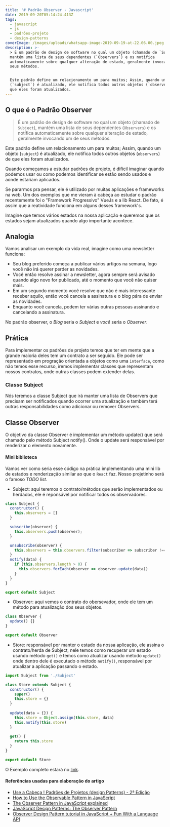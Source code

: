 ```yaml
---
title: '# Padrão Observer - Javascript'
date: 2019-09-20T05:14:24.413Z
tags:
  - javascript
  - js
  - padrões-projeto
  - design-patterns
coverImage: /images/uploads/whatsapp-image-2019-09-19-at-22.06.00.jpeg
description: >-
  > É um padrão de design de software no qual um objeto (chamado de `Subject`),
  mantém uma lista de seus dependentes (`Observers`) e os notifica
  automaticamente sobre qualquer alteração de estado, geralmente invocando um de
  seus métodos.


  Este padrão define um relacionamento um para muitos; Assim, quando um objeto
  (`subject`) é atualizado, ele notifica todos outros objetos (`observers`) de
  que eles foram atualizados.
---
```

## O que é o Padrão Observer 

> É um padrão de design de software no qual um objeto (chamado de `Subject`), mantém uma lista de seus dependentes (`Observers`) e os notifica automaticamente sobre qualquer alteração de estado, geralmente invocando um de seus métodos.

Este padrão define um relacionamento um para muitos; Assim, quando um objeto (`subject`) é atualizado, ele notifica todos outros objetos (`observers`) de que eles foram atualizados.

Quando começamos a estudar padrões de projeto, é difícil imaginar quando podemos usar ou como podemos identificar se estão sendo usados e aonde estariam aplicados.

Se pararmos pra pensar, ele é utilizado por muitas aplicações e frameworks na web. Um dos exemplos que me vieram à cabeça ao estudar o padrão recentemente foi o "Framework Progressivo" VueJs e a lib React. De fato, é assim que a reatividade funciona em alguns desses framework's.

Imagine que temos vários estados na nossa aplicação e queremos que os estados sejam atualizados quando algo importante acontece.

## Analogia

Vamos analisar um exemplo da vida real, imagine como uma newsletter funciona:

* Seu blog preferido começa a publicar vários artigos na semana, logo você não irá querer perder as novidades.
* Você então resolve assinar a newsletter, agora sempre será avisado quando algo novo for publicado, até o momento que você não quiser mais.
* Em um segundo momento você resolve que não é mais interessante receber aquilo, então você cancela a assinatura e o blog pára de enviar as novidades.
* Enquanto você cancela, podem ter várias outras pessoas assinando e cancelando a assinatura.


No padrão observer, o *Blog* seria o *Subject* e *você* seria o *Observer*.

## Prática

Para implementar os padrões de projeto temos que ter em mente que a grande maioria deles tem um contrato a ser seguido. Ele pode ser representado em progração orientada a objetos como uma `interface`, como não temos esse recurso, iremos implementar classes que representam nossos contratos, onde outras classes podem extender delas.

### Classe Subject

Nós teremos a classe Subject que irá manter uma lista de Observers que precisam ser notificados quando ocorrer uma atualização e também terá outras responsabilidades como adicionar ou remover Observers.

## Classe Observer

O objetivo da classe Observer é implementar um método update() que será chamado pelo método Subject notify(). Onde o update será responsável por renderizar o elemento novamente.

#### Mini biblioteca

Vamos ver como seria esse código na prática implementando uma mini lib de estados e renderização similar ao que o `React` faz. Nosso projetinho será o famoso *TODO list*.

- Subject: aqui teremos o contrato/métodos que serão implementados ou herdados, ele é reponsável por notificar todos os observadores.

``` javascript
class Subject {
  constructor() {
    this.observers = []
  }

  subscribe(observer) {
    this.observers.push(observer);
  }

  unsubscribe(observer) {
    this.observers = this.observers.filter(subscriber => subscriber !== observer);
  }
  notify(data) {
    if (this.observers.length > 0) {
      this.observers.forEach(observer => observer.update(data))
    }
  }
}

export default Subject

```

- Observer: aqui vemos o contrato do obersevador, onde ele tem um método para atualização dos seus objetos.

```javascript
class Observer {
  update() {}
}

export default Observer

```

- Store: responsável por manter o estado da nossa aplicação, ele assina o contrato/herda de Subject, nele temos como recuperar um estado usando método `get()` e temos como atualizar usando método `update()` onde dentro dele é executado o método `notify()`, responsável por atualizar a aplicação passando o estado.

```javascript
import Subject from './Subject'

class Store extends Subject {
  constructor() {
    super()
    this.store = {}
  }
  
  update(data = {}) {
    this.store = Object.assign(this.store, data)
    this.notify(this.store)
  }
  
  get() {
    return this.store
  }
}

export default Store

```

O Exemplo completo estará no [link](https://github.com/iagocavalcante/design-pattern-js/tree/master/observer-pattern).


#### Referências usadas para elaboração do artigo

- [Use a Cabeça ! Padrões de Projetos (design Patterns) - 2ª Edição](https://www.amazon.com.br/Cabe%C3%A7a-Padr%C3%B5es-Projetos-Eric-Freeman/dp/8576081741)
- [How to Use the Observable Pattern in JavaScript](https://webdevstudios.com/2019/02/19/observable-pattern-in-javascript/) 
- [The Observer Pattern in JavaScript explained](https://pawelgrzybek.com/the-observer-pattern-in-javascript-explained/)
- [JavaScript Design Patterns: The Observer Pattern](https://www.sitepoint.com/javascript-design-patterns-observer-pattern/)
- [Observer Design Pattern tutorial in JavaScript + Fun With a Language API](https://dev.to/erikwhiting88/observer-design-pattern-tutorial-in-javascript-fun-with-a-language-api-21o3)
